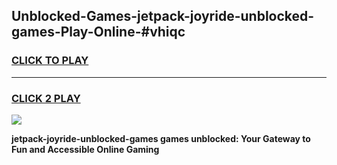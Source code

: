 
## Unblocked-Games-jetpack-joyride-unblocked-games-Play-Online-#vhiqc
<h3>
<a href="https://premium.freeplayer.one?title=jetpack-joyride-unblocked-games&ref=27F">CLICK TO PLAY</a></h3>
<hr>

<h3>
<a href="https://premium.freeplayer.one?title=jetpack-joyride-unblocked-games&ref=27F">CLICK 2 PLAY</a>
  
</h3>

<a href="https://premium.freeplayer.one?title=jetpack-joyride-unblocked-games&ref=27F"><img src="https://clearcache.store/games.png"></a>


**jetpack-joyride-unblocked-games games unblocked: Your Gateway to Fun and Accessible Online Gaming**
